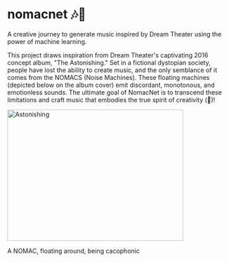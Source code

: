 # nomacnet 🎶🤖

A creative journey to generate music inspired by Dream Theater using the power of machine learning.

This project draws inspiration from Dream Theater's captivating 2016 concept album, "The Astonishing." Set in a fictional dystopian society, people have lost the ability to create music, and the only semblance of it comes from the NOMACS (Noise Machines). These floating machines (depicted below on the album cover) emit discordant, monotonous, and emotionless sounds. The ultimate goal of NomacNet is to transcend these limitations and craft music that embodies the true spirit of creativity (🤞)!



<img src="https://github.com/harbm/nomacnet/blob/assets/10700203/ea55194c-f6b4-41c9-a719-d92da32825c8.png?raw=true" alt="Astonishing" width="400" height="300">

A NOMAC, floating around, being cacophonic
